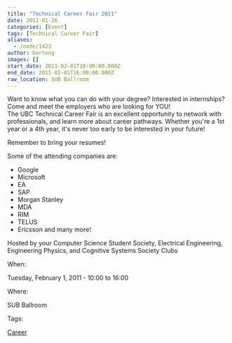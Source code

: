 ```yaml
---
title: "Technical Career Fair 2011"
date: 2011-01-26
categories: [Event]
tags: [Technical Career Fair]
aliases:
  - /node/1423
author: bertong
images: []
start_date: 2011-02-01T10:00:00.000Z
end_date: 2011-02-01T16:00:00.000Z
raw_location: SUB Ballroom
---
```


Want to know what you can do with your degree? Interested in internships? \
Come and meet the employers who are looking for YOU! \
The UBC Technical Career Fair is an excellent opportunity to network with professionals, and learn more about career pathways.
Whether you're a 1st year or a 4th year, it's never too early to be interested in your future!

Remember to bring your resumes!

Some of the attending companies are:
- Google
- Microsoft
- EA
- SAP
- Morgan Stanley
- MDA
- RIM
- TELUS
- Ericsson
and many more!

Hosted by your Computer Science Student Society, Electrical Engineering, Engineering
Physics, and Cognitive Systems Society Clubs

When: 

Tuesday, February 1, 2011 - 10:00 to 16:00

Where: 

SUB Ballroom

Tags: 

[Career](/career)
